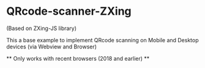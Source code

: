 # QRcode-scanner-ZXing
(Based on ZXing-JS library)

This a base example to implement QRcode scanning on Mobile and Desktop devices (via Webview and Browser)

** Only works with recent browsers (2018 and earlier) **
